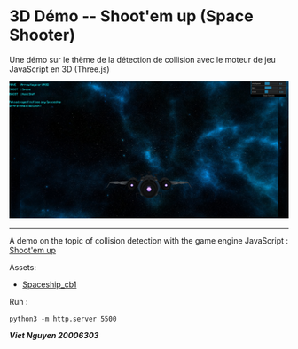
# 3D Démo -- Shoot'em up (Space Shooter)

Une démo sur le thème de la détection de collision avec le moteur de jeu JavaScript en 3D (Three.js)

![alt text](assets/Screenshot_demo.png)

------

A demo on the topic of collision detection with the game engine JavaScript : [Shoot'em up](https://en.wikipedia.org/wiki/Shoot_'em_up)


Assets:
- [Spaceship_cb1](https://sketchfab.com/3d-models/spaceship-cb1-4a8fddf9fadf4d2998925ca4b6d4b93b)


Run :
```
python3 -m http.server 5500
```



_**Viet Nguyen 20006303**_

